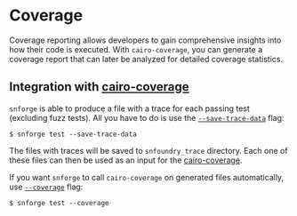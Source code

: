 # Coverage

Coverage reporting allows developers to gain comprehensive insights into how their code is executed.
With `cairo-coverage`, you can generate a coverage report that can later be analyzed for detailed coverage statistics.

## Integration with [cairo-coverage](https://github.com/software-mansion/cairo-coverage)

`snforge` is able to produce a file with a trace for each passing test (excluding fuzz tests).
All you have to do is use the [`--save-trace-data`](../appendix/snforge/test.md#--save-trace-data) flag:

```shell
$ snforge test --save-trace-data
```

The files with traces will be saved to `snfoundry_trace` directory. Each one of these files can then be used as an input
for the [cairo-coverage](https://github.com/software-mansion/cairo-coverage).

If you want `snforge` to call `cairo-coverage` on generated files automatically, use [`--coverage`](../appendix/snforge/test.md#--coverage) flag:

```shell
$ snforge test --coverage
```
